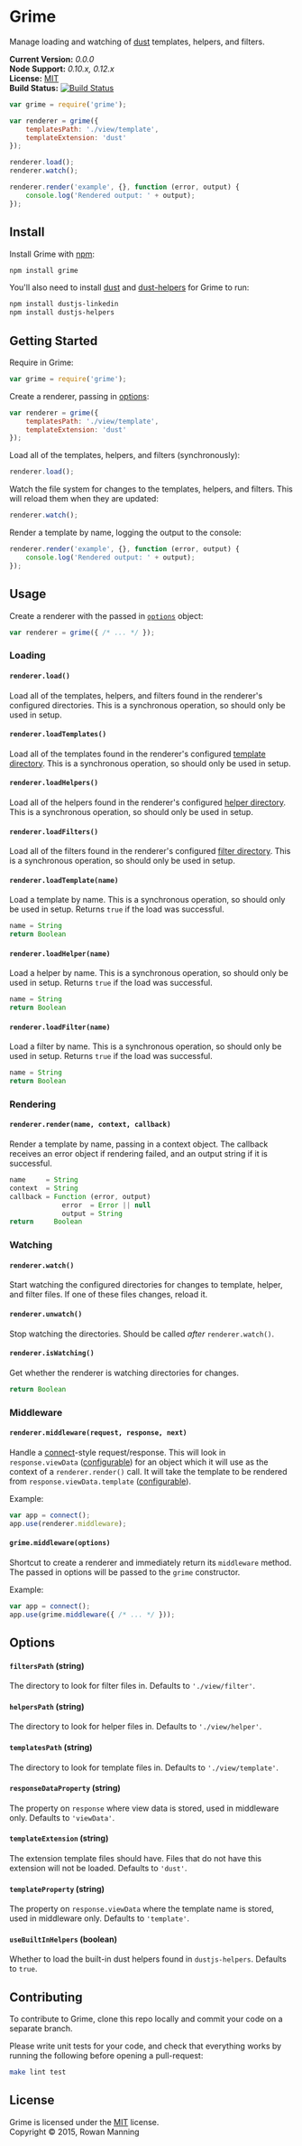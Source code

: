 
Grime
=====

Manage loading and watching of [dust][dust] templates, helpers, and filters.

**Current Version:** *0.0.0*  
**Node Support:** *0.10.x, 0.12.x*  
**License:** [MIT][mit]  
**Build Status:** [![Build Status][travis-img]][travis]

```js
var grime = require('grime');

var renderer = grime({
    templatesPath: './view/template',
    templateExtension: 'dust'
});

renderer.load();
renderer.watch();

renderer.render('example', {}, function (error, output) {
    console.log('Rendered output: ' + output);
});
```


Install
-------

Install Grime with [npm][npm]:

```sh
npm install grime
```

You'll also need to install [dust][dust] and [dust-helpers][dust-helpers] for Grime to run:

```sh
npm install dustjs-linkedin
npm install dustjs-helpers
```


Getting Started
---------------

Require in Grime:

```js
var grime = require('grime');
```

Create a renderer, passing in [options](#options):

```js
var renderer = grime({
    templatesPath: './view/template',
    templateExtension: 'dust'
});
```

Load all of the templates, helpers, and filters (synchronously):

```js
renderer.load();
```

Watch the file system for changes to the templates, helpers, and filters. This will reload them when they are updated:

```js
renderer.watch();
```

Render a template by name, logging the output to the console:

```js
renderer.render('example', {}, function (error, output) {
    console.log('Rendered output: ' + output);
});
```


Usage
-----

Create a renderer with the passed in [`options`](#options) object:

```js
var renderer = grime({ /* ... */ });
```


### Loading

#### `renderer.load()`

Load all of the templates, helpers, and filters found in the renderer's configured directories. This is a synchronous operation, so should only be used in setup.

#### `renderer.loadTemplates()`

Load all of the templates found in the renderer's configured [template directory](#templatespath-string). This is a synchronous operation, so should only be used in setup.

#### `renderer.loadHelpers()`

Load all of the helpers found in the renderer's configured [helper directory](#helperspath-string). This is a synchronous operation, so should only be used in setup.

#### `renderer.loadFilters()`

Load all of the filters found in the renderer's configured [filter directory](#filterspath-string). This is a synchronous operation, so should only be used in setup.

#### `renderer.loadTemplate(name)`

Load a template by name. This is a synchronous operation, so should only be used in setup. Returns `true` if the load was successful.

```js
name = String
return Boolean
```

#### `renderer.loadHelper(name)`

Load a helper by name. This is a synchronous operation, so should only be used in setup. Returns `true` if the load was successful.

```js
name = String
return Boolean
```

#### `renderer.loadFilter(name)`

Load a filter by name. This is a synchronous operation, so should only be used in setup. Returns `true` if the load was successful.

```js
name = String
return Boolean
```


### Rendering

#### `renderer.render(name, context, callback)`

Render a template by name, passing in a context object. The callback receives an error object if rendering failed, and an output string if it is successful.

```js
name     = String
context  = String
callback = Function (error, output)
             error  = Error || null
             output = String
return     Boolean
```


### Watching

#### `renderer.watch()`

Start watching the configured directories for changes to template, helper, and filter files. If one of these files changes, reload it.

#### `renderer.unwatch()`

Stop watching the directories. Should be called *after* `renderer.watch()`.

#### `renderer.isWatching()`

Get whether the renderer is watching directories for changes.

```js
return Boolean
```


### Middleware

#### `renderer.middleware(request, response, next)`

Handle a [connect][connect]-style request/response. This will look in `response.viewData` ([configurable](#responsedataproperty-string)) for an object which it will use as the context of a `renderer.render()` call. It will take the template to be rendered from `response.viewData.template` ([configurable](#templateproperty-string)).

Example:

```js
var app = connect();
app.use(renderer.middleware);
```

#### `grime.middleware(options)`

Shortcut to create a renderer and immediately return its `middleware` method. The passed in options will be passed to the `grime` constructor.

Example:

```js
var app = connect();
app.use(grime.middleware({ /* ... */ }));
```


Options
-------

#### `filtersPath` (string)

The directory to look for filter files in. Defaults to `'./view/filter'`.

#### `helpersPath` (string)

The directory to look for helper files in. Defaults to `'./view/helper'`.

#### `templatesPath` (string)

The directory to look for template files in. Defaults to `'./view/template'`.

#### `responseDataProperty` (string)

The property on `response` where view data is stored, used in middleware only. Defaults to `'viewData'`.

#### `templateExtension` (string)

The extension template files should have. Files that do not have this extension will not be loaded. Defaults to `'dust'`.

#### `templateProperty` (string)

The property on `response.viewData` where the template name is stored, used in middleware only. Defaults to `'template'`.

#### `useBuiltInHelpers` (boolean)

Whether to load the built-in dust helpers found in `dustjs-helpers`. Defaults to `true`.


Contributing
------------

To contribute to Grime, clone this repo locally and commit your code on a separate branch.

Please write unit tests for your code, and check that everything works by running the following before opening a pull-request:

```sh
make lint test
```


License
-------

Grime is licensed under the [MIT][mit] license.  
Copyright &copy; 2015, Rowan Manning



[connect]: https://github.com/senchalabs/connect
[dust]: https://github.com/linkedin/dustjs
[dust-helpers]: https://github.com/linkedin/dustjs-helpers
[mit]: LICENSE
[npm]: https://npmjs.org/
[travis]: https://travis-ci.org/rowanmanning/grime
[travis-img]: https://travis-ci.org/rowanmanning/grime.svg?branch=master
